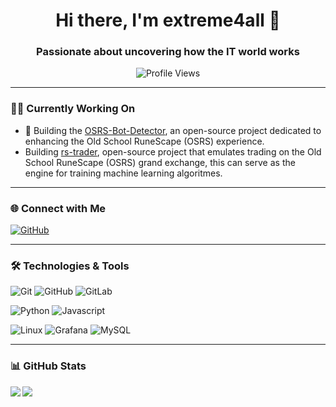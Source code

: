 <h1 align="center">Hi there, I'm extreme4all 👋</h1>
<h3 align="center">Passionate about uncovering how the IT world works</h3>

<p align="center">
    <img src="https://komarev.com/ghpvc/?username=extreme4all&label=Profile%20views&color=0e75b6&style=flat" alt="Profile Views" />
</p>

---

### 👨‍💻 Currently Working On
- 🔭 Building the [OSRS-Bot-Detector](https://github.com/Bot-detector), an open-source project dedicated to enhancing the Old School RuneScape (OSRS) experience.
- Building [rs-trader](https://github.com/extreme4all/rs_trader), open-source project that emulates trading on the Old School RuneScape (OSRS) grand exchange, this can serve as the engine for training machine learning algoritmes.

---

### 🌐 Connect with Me
[![GitHub](https://img.shields.io/badge/-GitHub-grey?style=flat-square&logo=github)](https://github.com/extreme4all/extreme4all/issues)

---

### 🛠️ Technologies & Tools

![Git](https://img.shields.io/badge/-Git-grey?style=flat-square&logo=git)
![GitHub](https://img.shields.io/badge/-GitHub-grey?style=flat-square&logo=github)
![GitLab](https://img.shields.io/badge/-GitLab-grey?style=flat-square&logo=gitlab)

![Python](https://img.shields.io/badge/-Python-grey?style=flat-square&logo=Python)
![Javascript](https://img.shields.io/badge/-JavaScript-grey?style=flat-square&logo=javascript)


![Linux](https://img.shields.io/badge/Linux-grey?style=flat-square&logo=linux)
![Grafana](https://img.shields.io/badge/Grafana-grey?style=flat-square&logo=grafana)
![MySQL](https://img.shields.io/badge/-MySQL-grey?style=flat-square&logo=mysql)

---

### 📊 GitHub Stats

<img align="left" src="https://github-readme-stats.vercel.app/api?username=extreme4all&show_icons=true&count_private=false&theme=gruvbox&include_orgs=true" />
<img src="https://github-readme-stats.vercel.app/api/top-langs/?username=extreme4all&layout=compact&count_private=false&theme=gruvbox&include_orgs=true" />
